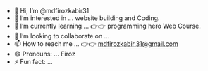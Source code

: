 - 👋 Hi, I’m @mdfirozkabir31
- 👀 I’m interested in ... website building and Coding.
- 🌱 I’m currently learning ... 👉👉 programming hero Web Course.
- 💞️ I’m looking to collaborate on ...
- 📫 How to reach me ... 👉👉 mdfirozkabir.31@gmail.com
- 😄 Pronouns: ... Firoz
- ⚡ Fun fact: ... 

<!---
mdfirozkabir31/mdfirozkabir31 is a ✨ special ✨ repository because its `README.md` (this file) appears on your GitHub profile.
You can click the Preview link to take a look at your changes.
--->
